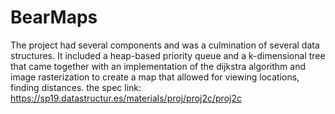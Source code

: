 # BearMaps
The project had several components and was a culmination of several data structures. It included a heap-based priority queue and a k-dimensional tree that came together with an implementation of the dijkstra algorithm and image rasterization to create a map that allowed for viewing locations, finding distances.
the spec link: https://sp19.datastructur.es/materials/proj/proj2c/proj2c
